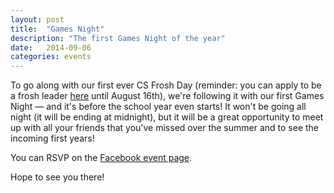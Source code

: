 ```yaml
---
layout: post
title:  "Games Night"
description: "The first Games Night of the year"
date:   2014-09-06
categories: events
---
```


To go along with our first ever CS Frosh Day (reminder: you can apply to be a frosh leader [here](http://cssu.ca/froshleaders/) until August 16th), we're following it with our first Games Night — and it's before the school year even starts! It won't be going all night (it will be ending at midnight), but it will be a great opportunity to meet up with all your friends that you've missed over the summer and to see the incoming first years!

You can RSVP on the [Facebook event page](https://www.facebook.com/events/165836586950220/).

Hope to see you there!
